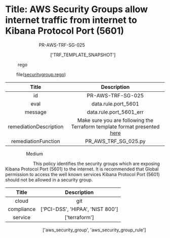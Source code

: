 



# Title: AWS Security Groups allow internet traffic from internet to Kibana Protocol Port (5601)


***<font color="white">Master Test Id:</font>*** PR-AWS-TRF-SG-025

***<font color="white">Master Snapshot Id:</font>*** ['TRF_TEMPLATE_SNAPSHOT']

***<font color="white">type:</font>*** rego

***<font color="white">rule:</font>*** file([securitygroup.rego])  
  
  
  
  

|Title|Description|
| :---: | :---: |
|id|PR-AWS-TRF-SG-025|
|eval|data.rule.port_5601|
|message|data.rule.port_5601_err|
|remediationDescription|Make sure you are following the Terraform template format presented <a href='https://registry.terraform.io/providers/hashicorp/aws/latest/docs/resources/security_group' target='_blank'>here</a>|
|remediationFunction|PR_AWS_TRF_SG_025.py|


***<font color="white">Severity:</font>*** Medium

***<font color="white">Description:</font>*** This policy identifies the security groups which are exposing Kibana Protocol Port (5601) to the internet. It is recommended that Global permission to access the well known services Kibana Protocol Port (5601) should not be allowed in a security group.  
  
  

|Title|Description|
| :---: | :---: |
|cloud|git|
|compliance|['PCI-DSS', 'HIPAA', 'NIST 800']|
|service|['terraform']|


***<font color="white">Resource Types:</font>*** ['aws_security_group', 'aws_security_group_rule']


[securitygroup.rego]: https://github.com/prancer-io/prancer-compliance-test/tree/master/aws/terraform/securitygroup.rego

